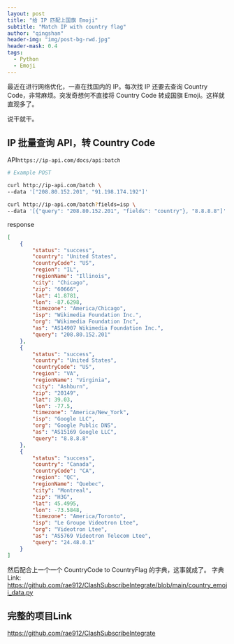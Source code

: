 ```yaml
---
layout: post
title: "给 IP 匹配上国旗 Emoji"
subtitle: "Match IP with country flag"
author: "qingshan"
header-img: "img/post-bg-rwd.jpg"
header-mask: 0.4
tags:
  - Python
  - Emoji
---
```



最近在进行网络优化，一直在找国内的 IP。每次找 IP 还要去查询 Country Code，非常麻烦。突发奇想何不直接将 Country Code 转成国旗 Emoji。这样就直观多了。

说干就干。

## IP 批量查询 API，转 Country Code

API`https://ip-api.com/docs/api:batch`

```bash
# Example POST

curl http://ip-api.com/batch \
--data '["208.80.152.201", "91.198.174.192"]'

curl http://ip-api.com/batch?fields=isp \
--data '[{"query": "208.80.152.201", "fields": "country"}, "8.8.8.8"]'
```

response
```json
[
    {
        "status": "success",
        "country": "United States",
        "countryCode": "US",
        "region": "IL",
        "regionName": "Illinois",
        "city": "Chicago",
        "zip": "60666",
        "lat": 41.8781,
        "lon": -87.6298,
        "timezone": "America/Chicago",
        "isp": "Wikimedia Foundation Inc.",
        "org": "Wikimedia Foundation Inc",
        "as": "AS14907 Wikimedia Foundation Inc.",
        "query": "208.80.152.201"
    },
    {
        "status": "success",
        "country": "United States",
        "countryCode": "US",
        "region": "VA",
        "regionName": "Virginia",
        "city": "Ashburn",
        "zip": "20149",
        "lat": 39.03,
        "lon": -77.5,
        "timezone": "America/New_York",
        "isp": "Google LLC",
        "org": "Google Public DNS",
        "as": "AS15169 Google LLC",
        "query": "8.8.8.8"
    },
    {
        "status": "success",
        "country": "Canada",
        "countryCode": "CA",
        "region": "QC",
        "regionName": "Quebec",
        "city": "Montreal",
        "zip": "H3G",
        "lat": 45.4995,
        "lon": -73.5848,
        "timezone": "America/Toronto",
        "isp": "Le Groupe Videotron Ltee",
        "org": "Videotron Ltee",
        "as": "AS5769 Videotron Telecom Ltee",
        "query": "24.48.0.1"
    }
]
```

然后配合上一个一个 CountryCode to CountryFlag 的字典，这事就成了。
字典Link: https://github.com/rae912/ClashSubscribeIntegrate/blob/main/country_emoji_data.py


## 完整的项目Link
https://github.com/rae912/ClashSubscribeIntegrate
